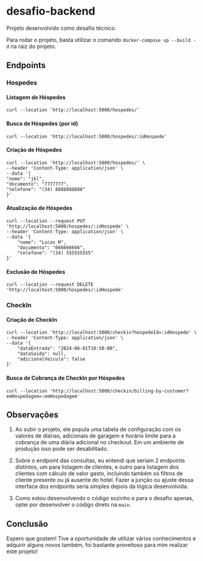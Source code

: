 # desafio-backend

Projeto desenvolvido como desafio técnico.

Para rodar o projeto, basta utilizar o comando `docker-compose up --build -d` na raiz do projeto.

## Endpoints

### Hospedes

#### Listagem de Hóspedes

`curl --location 'http://localhost:5000/hospedes/'`

#### Busca de Hóspedes (por id)

`curl --location 'http://localhost:5000/hospedes/:idHospede'`

#### Criação de Hóspedes

```
curl --location 'http://localhost:5000/hospedes/' \
--header 'Content-Type: application/json' \
--data '{
"nome": "jkl",
"documento": "7777777",
"telefone": "(34) 8888888888"
}'
```

#### Atualização de Hóspedes

```
curl --location --request PUT 'http://localhost:5000/hospedes/:idHospede' \
--header 'Content-Type: application/json' \
--data '{
    "nome": "Lucas M",
    "documento": "666666666",
    "telefone": "(34) 555555555"
}'
```

#### Exclusão de Hóspedes

`curl --location --request DELETE 'http://localhost:5000/hospedes/:idHospede'`

### CheckIn

#### Criação de CheckIn

```
curl --location 'http://localhost:5000/checkin?hospedeId=:idHospede' \
--header 'Content-Type: application/json' \
--data '{
    "dataEntrada": "2024-06-01T10:50:00",
    "dataSaida": null,
    "adicionalVeiculo": false
}'
```

#### Busca de Cobrança de CheckIn por Hóspedes

`curl --location 'http://localhost:5000/checkin/billing-by-customer?emHospedagem=:emHospedagem'`

## Observações

1. Ao subir o projeto, ele popula uma tabela de configuração com os valores de diárias, adicionais de garagem e
   horário limite para a cobrança de uma diária adicional no checkout. Em um ambiente de produção isso pode ser 
   desabilitado.

2. Sobre o endpoint das consultas, eu entendi que seriam 2 endpoints distintos, um para listagem de clientes, e 
   outro para listagem dos clientes com cálculo de valor gasto, incluindo também os filtros de cliente presente ou 
   já ausente do hotel. Fazer a junção ou ajuste dessa interface dos endpoints seria simples depois da lógica desenvolvida.  

3. Como estou desenvolvendo o código sozinho e para o desafio apenas, optei por desenvolver o código direto na `main`. 

## Conclusão

Espero que gostem! Tive a oportunidade de utilizar vários conhecimentos e adquirir alguns novos também, foi bastante
proveitoso para mim realizar este projeto!
